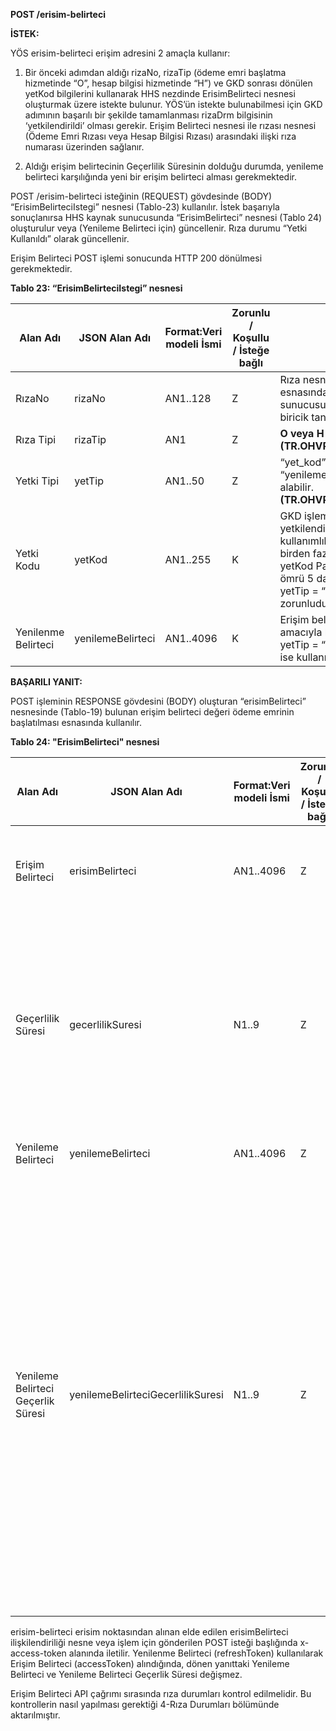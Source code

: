 **POST /erisim-belirteci** 


**İSTEK:**

YÖS erisim-belirteci erişim adresini 2 amaçla kullanır:   

1.	Bir önceki adımdan aldığı rizaNo, rizaTip (ödeme emri başlatma hizmetinde “O”, hesap bilgisi hizmetinde “H”) ve GKD sonrası dönülen yetKod bilgilerini kullanarak HHS nezdinde ErisimBelirteci nesnesi oluşturmak üzere istekte bulunur. YÖS’ün istekte bulunabilmesi için GKD adımının başarılı bir şekilde tamamlanması rizaDrm bilgisinin ‘yetkilendirildi’ olması gerekir. Erişim Belirteci nesnesi ile rızası nesnesi (Ödeme Emri Rızası veya Hesap Bilgisi Rızası) arasındaki ilişki rıza numarası üzerinden sağlanır.  

2.	Aldığı erişim belirtecinin Geçerlilik Süresinin dolduğu durumda, yenileme belirteci karşılığında yeni bir erişim belirteci alması gerekmektedir.  


POST /erisim-belirteci isteğinin (REQUEST) gövdesinde (BODY)  “ErisimBelirteciIstegi” nesnesi (Tablo-23) kullanılır. İstek başarıyla sonuçlanırsa HHS kaynak sunucusunda “ErisimBelirteci” nesnesi (Tablo 24) oluşturulur veya (Yenileme Belirteci için) güncellenir. Rıza durumu “Yetki Kullanıldı” olarak güncellenir.

Erişim Belirteci POST işlemi sonucunda HTTP 200 dönülmesi gerekmektedir. 


**Tablo 23: “ErisimBelirteciIstegi” nesnesi**

|Alan Adı |JSON Alan Adı	|Format:Veri modeli İsmi	|Zorunlu / Koşullu /  İsteğe bağlı	|Açıklama	|
| --- | --- | --- | --- | --- | 
| RızaNo | rizaNo | AN1..128 | Z | Rıza nesnesinin oluşturulması esnasında HHS kaynak sunucusu tarafından atanan biricik tanımlayıcı | 
| Rıza Tipi | rizaTip | AN1 | Z | **O veya H (TR.OHVPS.DataCode.RizaTip)** | 
| Yetki Tipi | yetTip | AN1..50 | Z | “yet_kod” yada “yenileme_belirteci” değerini alabilir. **(TR.OHVPS.DataCode.YetTip)** | 
| Yetki Kodu | yetKod | AN1..255 | K | GKD işleminden dönen yetkilendirme kodudur. Tek kullanımlık olup, aynı yetKod ile birden fazla token alınamaz. yetKod Parametresinin yaşam ömrü 5 dakika olmalıdır.<br>yetTip = “yet_kod” ise zorunludur. | 
| Yenilenme Belirteci | yenilemeBelirteci | AN1..4096   | K | Erişim belirtecinin yenilenmesi amacıyla kullanılır.<br>yetTip = “yenileme_belirteci” ise kullanımı zorunludur. | 


**BAŞARILI YANIT:**


POST işleminin RESPONSE gövdesini (BODY) oluşturan “erisimBelirteci” nesnesinde (Tablo-19) bulunan erişim belirteci değeri ödeme emrinin başlatılması esnasında kullanılır.


**Tablo 24: "ErisimBelirteci" nesnesi**

|Alan Adı |JSON Alan Adı	|Format:Veri modeli İsmi	|Zorunlu / Koşullu /  İsteğe bağlı	|Açıklama	|
| --- | --- | --- | --- | --- | 
| Erişim Belirteci | erisimBelirteci | AN1..4096 | Z | Yetkilendirme Kodu karşılığında HHS tarafından dönülen ve sonraki hesap bilgisi ve ödeme emri servislerine erişimde kullanılan bilgidir.  | 
| Geçerlilik Süresi | gecerlilikSuresi | N1..9 | Z | Erişim Belirtecini saniye cinsinden geçerlilik süresidir.<br> Erişim belirteci geçerli olduğu son tarih ;<br>Hesap Bilgisi Rızası için en fazla 30 gün olmalıdır. Erişimin Geçerli Olduğu Son Tarih(erisimIzniSonTrh); Erişim Belirteci Geçerlilik Süresi'nden küçük ise Erişimin Geçerli Olduğu Son Tarih değeri ile sınırlıdır.<br>Ödeme Başlatma Rızası için 5 dakika olmalıdır. | 
| Yenileme Belirteci | yenilemeBelirteci | AN1..4096 | Z | Erişim belirtecinin yenilenmesi amacıyla kullanılır. | 
| Yenileme Belirteci Geçerlik Süresi | yenilemeBelirteciGecerlilikSuresi | N1..9 | Z | Yenileme belirtecinin saniye cinsinden geçerlilik süresidir.<br>Yenileme belirtecinin geçerli olduğu son tarih ;<br>Hesap Bilgisi için Erişimin Geçerli Olduğu Son Tarih ile sınırlı olmalıdır.<br>Bu tarih geldiği zaman Hesap Bilgisi Rıza Durumunu ”Yetki Sonlandırıldı” statüsüne çekilmesi gerekir.<br>Ödeme Başlatma için Rıza Oluşturma Zamanından 15 gün sonrası olmalıdır.<br><br>15 gün süresi sorgulama servislerinin çağrımını destekleyecek şekilde uzun tutulmuştur. İleri vadeli işlemler bu kapsamda değildir. <br>Ödeme emri 5 dakika içinde gerçekleştirilmelidir. Gerçekleşmediğinde 4.2.8 bölümünde aktarılan rıza statü güncellemesi yapılmalıdır. | 

erisim-belirteci erisim noktasından alınan elde edilen erisimBelirteci ilişkilendiriliği nesne veya işlem için gönderilen POST isteği başlığında x-access-token alanında iletilir.
Yenilenme Belirteci (refreshToken) kullanılarak Erişim Belirteci (accessToken) alındığında, dönen yanıttaki Yenileme Belirteci ve Yenileme Belirteci Geçerlik Süresi değişmez.

Erişim Belirteci API çağrımı sırasında rıza durumları kontrol edilmelidir. Bu kontrollerin nasıl yapılması gerektiği 4-Rıza Durumları bölümünde aktarılmıştır.
